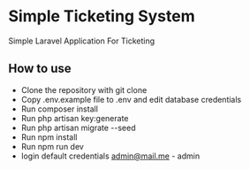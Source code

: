 # Simple Ticketing System

Simple Laravel Application For Ticketing 

## How to use

+ Clone the repository with git clone
+ Copy .env.example file to .env and edit database credentials
+ Run composer install
+ Run php artisan key:generate
+ Run php artisan migrate --seed
+ Run npm install
+ Run npm run dev
+ login default credentials admin@mail.me - admin
